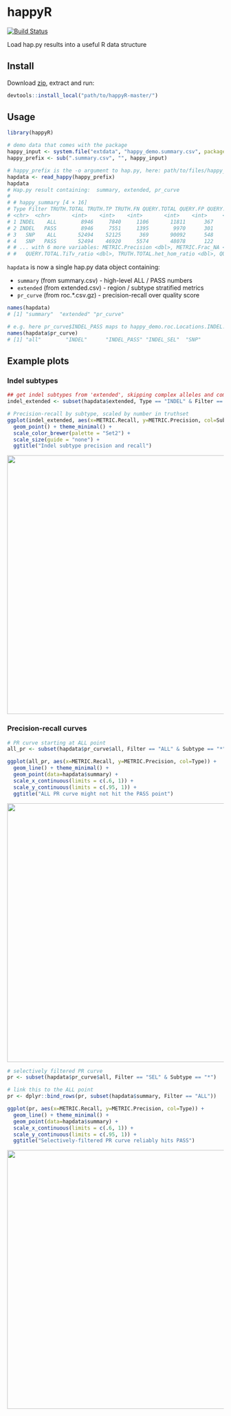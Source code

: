 # happyR
[![Build Status](https://ukch-prd-jnks01.illumina.com/buildStatus/icon?job=happyR/master)](https://ukch-prd-jnks01.illumina.com/job/happyR/job/master/)

Load hap.py results into a useful R data structure

## Install

Download [zip](https://git.illumina.com/bmoore1/happyR/archive/master.zip), extract and run:

```R
devtools::install_local("path/to/happyR-master/")
```

## Usage

```r
library(happyR)

# demo data that comes with the package
happy_input <- system.file("extdata", "happy_demo.summary.csv", package = "happyR")
happy_prefix <- sub(".summary.csv", "", happy_input)

# happy_prefix is the -o argument to hap.py, here: path/to/files/happy_demo
hapdata <- read_happy(happy_prefix)
hapdata
# Hap.py result containing:  summary, extended, pr_curve 
# 
# # happy_summary [4 × 16]
# Type Filter TRUTH.TOTAL TRUTH.TP TRUTH.FN QUERY.TOTAL QUERY.FP QUERY.UNK FP.gt METRIC.Recall
# <chr>  <chr>       <int>    <int>    <int>       <int>    <int>     <int> <int>         <dbl>
# 1 INDEL    ALL        8946     7840     1106       11811      367      3494    46      0.876369
# 2 INDEL   PASS        8946     7551     1395        9970      301      1944    31      0.844064
# 3   SNP    ALL       52494    52125      369       90092      548     37383   107      0.992971
# 4   SNP   PASS       52494    46920     5574       48078      122      1014     8      0.893816
# # ... with 6 more variables: METRIC.Precision <dbl>, METRIC.Frac_NA <dbl>, TRUTH.TOTAL.TiTv_ratio <dbl>,
# #   QUERY.TOTAL.TiTv_ratio <dbl>, TRUTH.TOTAL.het_hom_ratio <dbl>, QUERY.TOTAL.het_hom_ratio <dbl>
```

`hapdata` is now a single hap.py data object containing:
* `summary` (from summary.csv) - high-level ALL / PASS numbers
* `extended` (from extended.csv) - region / subtype stratified metrics
* `pr_curve` (from roc.*.csv.gz) - precision-recall over quality score

```r
names(hapdata)
# [1] "summary"  "extended" "pr_curve"

# e.g. here pr_curve$INDEL_PASS maps to happy_demo.roc.Locations.INDEL.PASS.csv.gz
names(hapdata$pr_curve)
# [1] "all"        "INDEL"      "INDEL_PASS" "INDEL_SEL"  "SNP"        "SNP_PASS"   "SNP_SEL"   
```

## Example plots

### Indel subtypes
```r
## get indel subtypes from 'extended', skipping complex alleles and combined
indel_extended <- subset(hapdata$extended, Type == "INDEL" & Filter == "ALL" & grepl("^[DI]", Subtype))

# Precision-recall by subtype, scaled by number in truthset
ggplot(indel_extended, aes(x=METRIC.Recall, y=METRIC.Precision, col=Subtype, size=TRUTH.TOTAL)) +
  geom_point() + theme_minimal() + 
  scale_color_brewer(palette = "Set2") +
  scale_size(guide = "none") +
  ggtitle("Indel subtype precision and recall")
```
<img src="https://git.illumina.com/bmoore1/happyR/raw/master/examples/happyr_eg_indelext.png" width="600">


### Precision-recall curves
```r
# PR curve starting at ALL point
all_pr <- subset(hapdata$pr_curve$all, Filter == "ALL" & Subtype == "*")

ggplot(all_pr, aes(x=METRIC.Recall, y=METRIC.Precision, col=Type)) +
  geom_line() + theme_minimal() +
  geom_point(data=hapdata$summary) +
  scale_x_continuous(limits = c(.6, 1)) +
  scale_y_continuous(limits = c(.95, 1)) +
  ggtitle("ALL PR curve might not hit the PASS point")
```
<img src="https://git.illumina.com/bmoore1/happyR/raw/master/examples/happyr_eg_prall.png" width="600">

```r
# selectively filtered PR curve
pr <- subset(hapdata$pr_curve$all, Filter == "SEL" & Subtype == "*")

# link this to the ALL point
pr <- dplyr::bind_rows(pr, subset(hapdata$summary, Filter == "ALL"))

ggplot(pr, aes(x=METRIC.Recall, y=METRIC.Precision, col=Type)) +
  geom_line() + theme_minimal() +
  geom_point(data=hapdata$summary) +
  scale_x_continuous(limits = c(.6, 1)) +
  scale_y_continuous(limits = c(.95, 1)) +
  ggtitle("Selectively-filtered PR curve reliably hits PASS")

```
<img src="https://git.illumina.com/bmoore1/happyR/raw/master/examples/happyr_eg_prsel.png" width="600">
